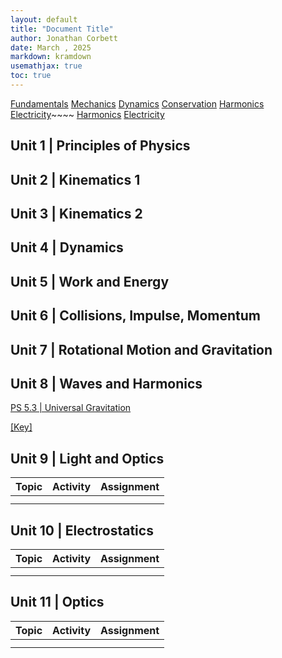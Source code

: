 ```yaml
---
layout: default
title: "Document Title"
author: Jonathan Corbett
date: March , 2025
markdown: kramdown
usemathjax: true
toc: true
---
```


[Fundamentals]
[Mechanics]
[Dynamics]
[Conservation]
[Harmonics]
[Electricity]~~~~
[Harmonics]
[Electricity]


## Unit 1 | Principles of Physics

## Unit 2 | Kinematics 1


## Unit 3 | Kinematics 2


## Unit 4 | Dynamics


## Unit 5 | Work and Energy


## Unit 6 | Collisions, Impulse, Momentum


## Unit 7 | Rotational Motion and Gravitation



## Unit 8 | Waves and Harmonics

[PS 5.3 | Universal Gravitation](https://cosmosintheclassroom.org/src/hphys/PS5.3_univ_grav) 

[[Key]](https://cosmosintheclassroom.org/src/hphys/ps5.3_univ_grav_key)


## Unit 9 | Light and Optics

| Topic | Activity | Assignment |
| :---- | :---- | :---- |
|  |  |  |
|  |  |  |



## Unit 10 | Electrostatics

| Topic | Activity | Assignment |
| :---- | :---- | :---- |
|  |  |  |
|  |  |  |


## Unit 11 | Optics 

| Topic | Activity | Assignment |
| :---- | :---- | :---- |
|  |  |  |
|  |  |  |

[Fundamentals]: #0-Fundamentals
[Mechanics]: #unit-2--kinematics-1
[Dynamics]: #unit-4--dynamics
[Conservation]: #unit-5--work-and-energy
[Harmonics]: #unit-8--waves-and-harmonics
[Electricity]: #unit-10--electrostatics
